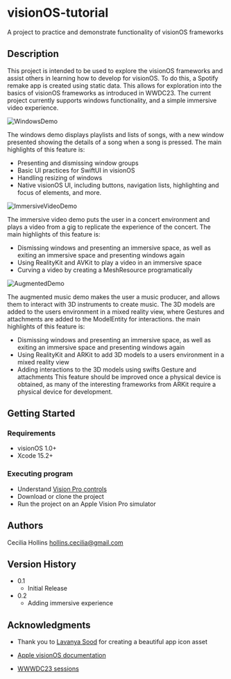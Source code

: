 # visionOS-tutorial
A project to practice and demonstrate functionality of visionOS frameworks

## Description

This project is intended to be used to explore the visionOS frameworks and assist others in learning how to develop for visionOS. To do this, a Spotify remake app is created using static data. This allows for exploration into the basics of visionOS frameworks as introduced in WWDC23. The current project currently supports windows functionality, and a simple immersive video experience.

![WindowsDemo](https://github.com/ceciliahollins/visionOS-tutorial/blob/main/visionOSWindowsDemo.gif)

The windows demo displays playlists and lists of songs, with a new window presented showing the details of a song when a song is pressed. The main highlights of this feature is:
* Presenting and dismissing window groups
* Basic UI practices for SwiftUI in visionOS
* Handling resizing of windows
* Native visionOS UI, including buttons, navigation lists, highlighting and focus of elements, and more.

![ImmersiveVideoDemo](https://github.com/ceciliahollins/visionOS-tutorial/blob/main/visionOSImmersiveVideoDemo.gif)

The immersive video demo puts the user in a concert environment and plays a video from a gig to replicate the experience of the concert. The main highlights of this feature is:
* Dismissing windows and presenting an immersive space, as well as exiting an immersive space and presenting windows again
* Using RealityKit and AVKit to play a video in an immersive space
* Curving a video by creating a MeshResource programatically

![AugmentedDemo](https://github.com/ceciliahollins/visionOS-tutorial/blob/main/visionOSAugmentedMusicDemo.gif)

The augmented music demo makes the user a music producer, and allows them to interact with 3D instruments to create music. The 3D models are added to the users environment in a mixed reality view, where Gestures and attachments are added to the ModelEntity for interactions. the main highlights of this feature is:
* Dismissing windows and presenting an immersive space, as well as exiting an immersive space and presenting windows again
* Using RealityKit and ARKit to add 3D models to a users environment in a mixed reality view
* Adding interactions to the 3D models using swifts Gesture and attachments
This feature should be improved once a physical device is obtained, as many of the interesting frameworks from ARKit require a physical device for development.

## Getting Started

### Requirements

* visionOS 1.0+
* Xcode 15.2+

### Executing program

* Understand [Vision Pro controls](https://developer.apple.com/videos/play/wwdc2023/10073/)
* Download or clone the project
* Run the project on an Apple Vision Pro simulator

## Authors

Cecilia Hollins 
hollins.cecilia@gmail.com

## Version History

* 0.1
    * Initial Release
* 0.2
    * Adding immersive experience

## Acknowledgments

* Thank you to [Lavanya Sood](https://github.com/lavanya-sood) for creating a beautiful app icon asset 

* [Apple visionOS documentation](https://developer.apple.com/visionos/)
* [WWWDC23 sessions](https://developer.apple.com/wwdc23/sessions/)
